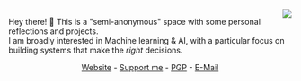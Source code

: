 <img align="right" src="https://github-readme-stats.vercel.app/api?username=DrWhiteNoise&hide_rank=true&include_all_commits=true&count_private=true&custom_title=GitHub%20Stats&theme=dark&title_color=58a6ff&icon_color=58a6ff&text_color=58a6ff&bg_color=0D1117&hide_border=true"/>

Hey there! 👋 This is a "semi-anonymous" space with some personal reflections and projects.  
I am broadly interested in Machine learning & AI, with a particular focus on building systems that make the *right* decisions. 

<p align=center><a href="https://whitenoise.dev">Website</a> - <a href="https://whitenoise.dev/support">Support me</a> - <a href="https://gist.github.com/phibr0/aaeba5aaf86b67be31e8ca81f563362e">PGP</a> - <a href="mailto:contact0@wnd.anonaddy.com">E-Mail</a></p>

